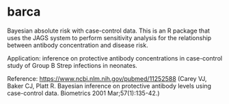 # barca

Bayesian absolute risk with case-control data.  This is an R package that uses the JAGS system to perform sensitivity analysis for the relationship between antibody concentration and disease risk.

Application: inference on protective antibody concentrations in case-control study of Group B Strep infections in neonates.

Reference: https://www.ncbi.nlm.nih.gov/pubmed/11252588 (Carey VJ, Baker CJ, Platt R. Bayesian inference on protective antibody levels using case-control data.  Biometrics 2001 Mar;57(1):135-42.)

